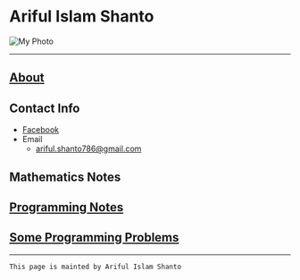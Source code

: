 
# Ariful Islam Shanto

![My Photo](https://shanto-swe029.github.io/shanto.jpg)<br/>

***

## [About](https://shanto-swe029.github.io/about/home)

## Contact Info
- [Facebook](https://facebook.com/shanto3585)
- Email
	- ariful.shanto786@gmail.com

## Mathematics Notes
## [Programming Notes](https://shanto-swe029.github.io/programmingnotes)
## [Some Programming Problems](https://shanto-swe029.github.io/programmingproblem)

***

`This page is mainted by Ariful Islam Shanto`
